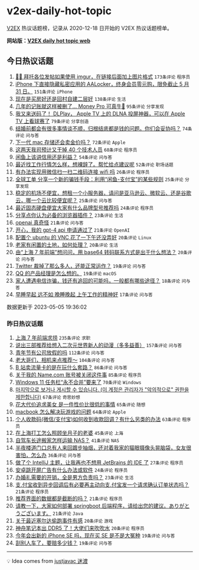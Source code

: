 # v2ex-daily-hot-topic

[V2EX](https://www.v2ex.com/) 热议话题榜，记录从 2020-12-18 日开始的 V2EX 热议话题榜单。

**网站版：[V2EX daily hot topic web](https://boojack.github.io/v2ex-daily-hot-topic-web/)**

## 今日热议话题

<!-- TODAY BEGIN -->

1. [🙏🏻 拜托各位发帖如果使用 imgur，在链接后面加上图片格式](https://www.v2ex.com/t/937487) `173条评论` `程序员`
1. [iPhone 下直接隐藏私密应用的 AALocker，终身会员零元购，限免截止 5 月 31 日。](https://www.v2ex.com/t/937573) `151条评论` `iPhone`
1. [现在是买房好还是回村自建二层好](https://www.v2ex.com/t/937436) `138条评论` `生活`
1. [几年的记账就这样被删了... Money Pro 可真牛🍺](https://www.v2ex.com/t/937429) `95条评论` `分享发现`
1. [我又来送码了！ DLPlay， Apple TV 上的 DLNA 投屏神器，可以在 Apple TV 上看球赛了](https://www.v2ex.com/t/937450) `79条评论` `分享创造`
1. [结婚前都会有很多事情谈不顺，归根结底都是钱的问题。你们会妥协吗？](https://www.v2ex.com/t/937467) `74条评论` `问与答`
1. [下一代 mac 存储还会卖金价吗？](https://www.v2ex.com/t/937460) `72条评论` `Apple`
1. [这两天我司预计又干掉 40 个技术人员](https://www.v2ex.com/t/937524) `68条评论` `程序员`
1. [闲鱼上该讲信用还是利益？](https://www.v2ex.com/t/937601) `54条评论` `问与答`
1. [最近找工作行情怎么样，想裸辞了。帮忙给点建议呢](https://www.v2ex.com/t/937476) `52条评论` `职场话题`
1. [有办法实现用微信扫一扫二维码连接 wifi 吗](https://www.v2ex.com/t/937538) `26条评论` `程序员`
1. [全球工单 分享一个新的骗钱手段：利用“闲鱼-支付宝”的某些规则](https://www.v2ex.com/t/937597) `25条评论` `分享发现`
1. [稳定的机场不便宜，想租一个小服务器，请问是亚马逊云、微软云、还是谷歌云，哪一个云比较便宜呢？](https://www.v2ex.com/t/937589) `25条评论` `问与答`
1. [最近固态硬盘便宜大家有什么品牌型号推荐吗](https://www.v2ex.com/t/937456) `24条评论` `程序员`
1. [分享点你认为必备的浏览器插件？](https://www.v2ex.com/t/937611) `23条评论` `生活`
1. [openai 真奇怪](https://www.v2ex.com/t/937433) `21条评论` `问与答`
1. [开心，我的 gpt-4 api 申请通过了](https://www.v2ex.com/t/937426) `21条评论` `OpenAI`
1. [配置个 ubuntu 的 VNC 花了一下午还没弄好](https://www.v2ex.com/t/937627) `20条评论` `Linux`
1. [老家有闲置的土地，如何处理？](https://www.v2ex.com/t/937547) `20条评论` `生活`
1. [由“上海 7 年前端”想问问，用 base64 转码联系方式是出于什么想法？](https://www.v2ex.com/t/937430) `20条评论` `问与答`
1. [Twitter 裁掉了那么多人，还能正常运作？](https://www.v2ex.com/t/937575) `19条评论` `问与答`
1. [QQ 的产品经理是怎么想的。](https://www.v2ex.com/t/937440) `19条评论` `macOS`
1. [家人遭遇电信诈骗，钱还有追回的可能吗，一般都有哪些途径？](https://www.v2ex.com/t/937679) `18条评论` `问与答`
1. [早睡早起 远不如 晚睡晚起 上午工作的精神好](https://www.v2ex.com/t/937473) `17条评论` `问与答`

数据更新于 2023-05-05 19:36:02

<!-- TODAY END -->

### 昨日热议话题

<!-- YESTERDAY BEGIN -->

1. [上海 7 年前端求捞](https://www.v2ex.com/t/937283) `235条评论` `求职`
1. [说出三部推荐给想入二次元世界新人的动漫（多多益善）](https://www.v2ex.com/t/937247) `157条评论` `问与答`
1. [青年节有公司放假的吗](https://www.v2ex.com/t/937110) `112条评论` `问与答`
1. [老大哥们，相机来点推荐～](https://www.v2ex.com/t/937144) `104条评论` `问与答`
1. [B 站卖流量卡的是在玩什么套路？](https://www.v2ex.com/t/937108) `86条评论` `问与答`
1. [关于我的 Name.com 账号被关闭这件事](https://www.v2ex.com/t/937140) `85条评论` `程序员`
1. [Windows 11 任务栏“永不合并”要来了](https://www.v2ex.com/t/937119) `70条评论` `Windows`
1. [마지막으로 보거나 게시할 수 있습니다. (이 계정은 관리자가 "악의적으로" 권한을 제한합니다)](https://www.v2ex.com/t/937335) `67条评论` `奇思妙想`
1. [花大代价追求美女 是一件性价比很低的事情](https://www.v2ex.com/t/937139) `65条评论` `随想`
1. [macbook 怎么解决玩游戏的问题](https://www.v2ex.com/t/937208) `64条评论` `Apple`
1. [个人收款码(微信/支付宝)如何收到收款回调？有什么另类的办法](https://www.v2ex.com/t/937113) `63条评论` `程序员`
1. [在上海打工怎么照顾坐月子的老婆](https://www.v2ex.com/t/937100) `45条评论` `上海`
1. [自驾车长途搬家怎样运输 NAS？](https://www.v2ex.com/t/937297) `41条评论` `NAS`
1. [半夜楼道门口总有人来回踱步抽烟，还对着我家的猫眼摄像头晃脑袋，女友很害怕，怎么办](https://www.v2ex.com/t/937246) `36条评论` `问与答`
1. [做了个 IntelliJ 主题，让我再也不想用 JetBrains 的 IDE 了](https://www.v2ex.com/t/937267) `27条评论` `程序员`
1. [安卓跳开屏广告有什么办法或软件](https://www.v2ex.com/t/937170) `24条评论` `程序员`
1. [办婚礼需要的开销，全是男方负责吗？](https://www.v2ex.com/t/937237) `23条评论` `生活`
1. [支.付宝收到异步回调后有必要再主动向支.付宝发一个请求确认订单状态吗？](https://www.v2ex.com/t/937373) `21条评论` `程序员`
1. [推荐界面的数据都是截断的吗？](https://www.v2ex.com/t/937243) `21条评论` `程序员`
1. [请教一下，大家如何部署 springboot 后端程序，请给出您的建议。ありがとうございます。](https://www.v2ex.com/t/937205) `21条评论` `Java`
1. [关于最近塞尔达偷跑事件有感](https://www.v2ex.com/t/937290) `20条评论` `游戏`
1. [神舟笔记本出 DDR5 了！大佬们来吹吹水](https://www.v2ex.com/t/937289) `20条评论` `程序员`
1. [今年会出新的 iPhone SE 吗，现在买 SE 是不是大冤种](https://www.v2ex.com/t/937162) `19条评论` `问与答`
1. [刮别人车了，要赔多少钱？](https://www.v2ex.com/t/937152) `19条评论` `问与答`

<!-- YESTERDAY END -->

---

💡 Idea comes from [justjavac 迷渡](https://github.com/justjavac/)
